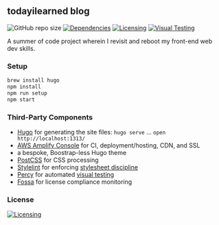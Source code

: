 ## todayilearned blog

![GitHub repo size][code-size]
[![Dependencies][deps-img]][deps]
[![Licensing][licensing-img]][licensing]
[![Visual Testing][visual-testing-img]][visual-testing]

A summer of code project wherein I revisit and reboot my front-end web dev skills.

### Setup

```bash
brew install hugo
npm install
npm run setup
npm start
```

### Third-Party Components

- [Hugo](https://gohugo.io/) for generating the site files: `hugo serve` ... `open http://localhost:1313/`
- [AWS Amplify Console](https://aws.amazon.com/amplify/) for CI, deployment/hosting, CDN, and SSL
- a bespoke, Boostrap-less Hugo theme
- [PostCSS](https://github.com/postcss/postcss) for CSS processing
- [Stylelint](https://stylelint.io/) for enforcing [stylesheet discipline](https://getyarn.io/yarn-clip/7e8ae3a9-17c6-4ed5-83aa-71110490590f)
- [Percy](https://percy.io/jm3/todayilearned) for automated [visual testing](https://percy.io/)
- [Fossa][licensing] for license compliance monitoring

### License

[![Licensing][licensing-big]][licensing]

[code-size]: https://img.shields.io/github/repo-size/jm3/todayilearned.svg
[deps]: https://david-dm.org/jm3/todayilearned
[deps-img]: https://david-dm.org/jm3/todayilearned/status.svg
[licensing]: https://app.fossa.io/projects/git%2Bgithub.com%2Fjm3%2Ftodayilearned
[licensing-big]: https://app.fossa.io/projects/git%2Bgithub.com%2Fjm3%2Ftodayilearned
[licensing-img]: https://app.fossa.io/api/projects/git%2Bgithub.com%2Fjm3%2Ftodayilearned.svg?type=shield
[visual-testing]: https://percy.io/jm3/todayilearned
[visual-testing-img]: https://percy.io/static/images/percy-badge.svg
